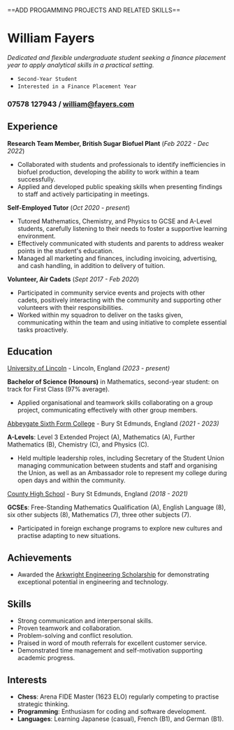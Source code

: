 ==ADD PROGAMMING PROJECTS AND RELATED SKILLS==

# William Fayers

*Dedicated and flexible undergraduate student seeking a finance placement year to apply analytical skills in a practical setting.*

- `Second-Year Student`
- `Interested in a Finance Placement Year`

### 07578 127943 / william@fayers.com


## Experience

**Research Team Member, British Sugar Biofuel Plant** (*Feb 2022 - Dec 2022*)
- Collaborated with students and professionals to identify inefficiencies in biofuel production, developing the ability to work within a team successfully.
- Applied and developed public speaking skills when presenting findings to staff and actively participating in meetings.

**Self-Employed Tutor** (*Oct 2020 - present*)
- Tutored Mathematics, Chemistry, and Physics to GCSE and A-Level students, carefully listening to their needs to foster a supportive learning environment.
- Effectively communicated with students and parents to address weaker points in the student's education.
- Managed all marketing and finances, including invoicing, advertising, and cash handling, in addition to delivery of tuition.

**Volunteer, Air Cadets** (*Sept 2017 - Feb 2020*)
- Participated in community service events and projects with other cadets, positively interacting with the community and supporting other volunteers with their responsibilities.    
- Worked within my squadron to deliver on the tasks given, communicating within the team and using initiative to complete essential tasks proactively.


## Education

[University of Lincoln](https://www.lincoln.ac.uk/) - Lincoln, England *(2023 - present)*

**Bachelor of Science (Honours)** in Mathematics, second-year student: on track for First Class (97% average).
- Applied organisational and teamwork skills collaborating on a group project, communicating effectively with other group members.


[Abbeygate Sixth Form College](https://abbeygatesfc.ac.uk) - Bury St Edmunds, England *(2021 - 2023)*

**A-Levels**: Level 3 Extended Project (A), Mathematics (A), Further Mathematics (B), Chemistry (C), and Physics (C).
- Held multiple leadership roles, including Secretary of the Student Union managing communication between students and staff and organising the Union, as well as an Ambassador role to represent my college during open days and within the community.


[County High School](https://www.countyhigh.uk) - Bury St Edmunds, England *(2018 - 2021)*

**GCSEs**: Free-Standing Mathematics Qualification (A), English Language (8), six other subjects (8), Mathematics (7), three other subjects (7).
- Participated in foreign exchange programs to explore new cultures and practise adapting to new situations.


## Achievements

- Awarded the [Arkwright Engineering Scholarship](https://www.arkwright.org.uk/) for demonstrating exceptional potential in engineering and technology.


## Skills

- Strong communication and interpersonal skills.
- Proven teamwork and collaboration.
- Problem-solving and conflict resolution.
- Praised in word of mouth referrals for excellent customer service.
- Demonstrated time management and self-motivation supporting academic progress.


## Interests

- **Chess**: Arena FIDE Master (1623 ELO) regularly competing to practise strategic thinking.
- **Programming**: Enthusiasm for coding and software development.
- **Languages**: Learning Japanese (casual), French (B1), and German (B1).